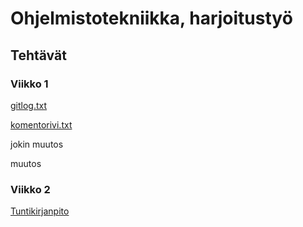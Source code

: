 # Ohjelmistotekniikka, harjoitustyö
## Tehtävät
### Viikko 1
[gitlog.txt](https://github.com/tapsamies/ot-harjoitustyo/blob/master/laskarit/viikko1/gitlog.txt)

[komentorivi.txt](https://github.com/tapsamies/ot-harjoitustyo/blob/master/laskarit/viikko1/komentorivi.txt)

jokin muutos

muutos
### Viikko 2
[Tuntikirjanpito](https://github.com/tapsamies/ot-harjoitustyo/blob/master/dokumentaatio/tuntikirjanpito.md)
